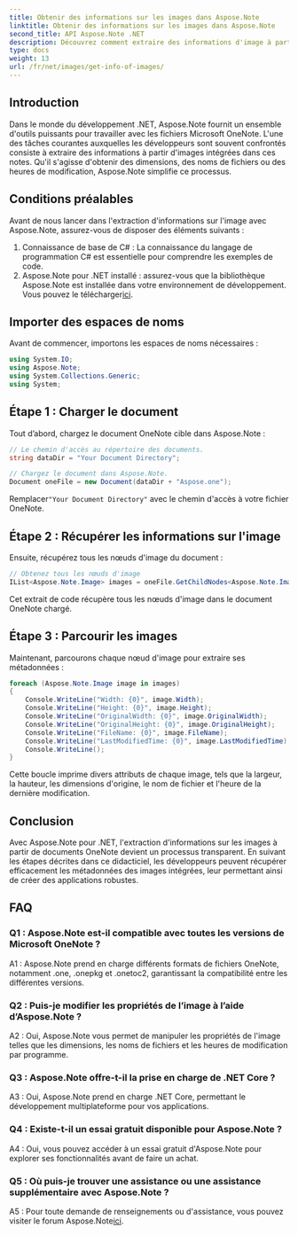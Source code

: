 ```yaml
---
title: Obtenir des informations sur les images dans Aspose.Note
linktitle: Obtenir des informations sur les images dans Aspose.Note
second_title: API Aspose.Note .NET
description: Découvrez comment extraire des informations d'image à partir de fichiers Microsoft OneNote à l'aide d'Aspose.Note pour .NET. Suivez notre guide étape par étape pour un développement efficace.
type: docs
weight: 13
url: /fr/net/images/get-info-of-images/
---
```

## Introduction

Dans le monde du développement .NET, Aspose.Note fournit un ensemble d'outils puissants pour travailler avec les fichiers Microsoft OneNote. L'une des tâches courantes auxquelles les développeurs sont souvent confrontés consiste à extraire des informations à partir d'images intégrées dans ces notes. Qu'il s'agisse d'obtenir des dimensions, des noms de fichiers ou des heures de modification, Aspose.Note simplifie ce processus.

## Conditions préalables

Avant de nous lancer dans l'extraction d'informations sur l'image avec Aspose.Note, assurez-vous de disposer des éléments suivants :

1. Connaissance de base de C# : La connaissance du langage de programmation C# est essentielle pour comprendre les exemples de code.
2.  Aspose.Note pour .NET installé : assurez-vous que la bibliothèque Aspose.Note est installée dans votre environnement de développement. Vous pouvez le télécharger[ici](https://releases.aspose.com/note/net/).

## Importer des espaces de noms

Avant de commencer, importons les espaces de noms nécessaires :

```csharp
using System.IO;
using Aspose.Note;
using System.Collections.Generic;
using System;
```

## Étape 1 : Charger le document

Tout d’abord, chargez le document OneNote cible dans Aspose.Note :

```csharp
// Le chemin d'accès au répertoire des documents.
string dataDir = "Your Document Directory";

// Chargez le document dans Aspose.Note.
Document oneFile = new Document(dataDir + "Aspose.one");
```

 Remplacer`"Your Document Directory"` avec le chemin d'accès à votre fichier OneNote.

## Étape 2 : Récupérer les informations sur l'image

Ensuite, récupérez tous les nœuds d'image du document :

```csharp
// Obtenez tous les nœuds d'image
IList<Aspose.Note.Image> images = oneFile.GetChildNodes<Aspose.Note.Image>();
```

Cet extrait de code récupère tous les nœuds d'image dans le document OneNote chargé.

## Étape 3 : Parcourir les images

Maintenant, parcourons chaque nœud d'image pour extraire ses métadonnées :

```csharp
foreach (Aspose.Note.Image image in images)
{
    Console.WriteLine("Width: {0}", image.Width);
    Console.WriteLine("Height: {0}", image.Height);
    Console.WriteLine("OriginalWidth: {0}", image.OriginalWidth);
    Console.WriteLine("OriginalHeight: {0}", image.OriginalHeight);
    Console.WriteLine("FileName: {0}", image.FileName);
    Console.WriteLine("LastModifiedTime: {0}", image.LastModifiedTime);
    Console.WriteLine();
}
```

Cette boucle imprime divers attributs de chaque image, tels que la largeur, la hauteur, les dimensions d'origine, le nom de fichier et l'heure de la dernière modification.

## Conclusion

Avec Aspose.Note pour .NET, l'extraction d'informations sur les images à partir de documents OneNote devient un processus transparent. En suivant les étapes décrites dans ce didacticiel, les développeurs peuvent récupérer efficacement les métadonnées des images intégrées, leur permettant ainsi de créer des applications robustes.

## FAQ

### Q1 : Aspose.Note est-il compatible avec toutes les versions de Microsoft OneNote ?

A1 : Aspose.Note prend en charge différents formats de fichiers OneNote, notamment .one, .onepkg et .onetoc2, garantissant la compatibilité entre les différentes versions.

### Q2 : Puis-je modifier les propriétés de l’image à l’aide d’Aspose.Note ?

A2 : Oui, Aspose.Note vous permet de manipuler les propriétés de l'image telles que les dimensions, les noms de fichiers et les heures de modification par programme.

### Q3 : Aspose.Note offre-t-il la prise en charge de .NET Core ?

A3 : Oui, Aspose.Note prend en charge .NET Core, permettant le développement multiplateforme pour vos applications.

### Q4 : Existe-t-il un essai gratuit disponible pour Aspose.Note ?

A4 : Oui, vous pouvez accéder à un essai gratuit d'Aspose.Note pour explorer ses fonctionnalités avant de faire un achat.

### Q5 : Où puis-je trouver une assistance ou une assistance supplémentaire avec Aspose.Note ?

A5 : Pour toute demande de renseignements ou d'assistance, vous pouvez visiter le forum Aspose.Note[ici](https://forum.aspose.com/c/note/28).